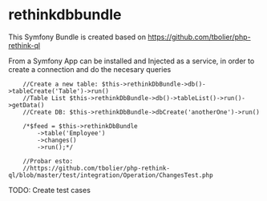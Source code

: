 # rethinkdbbundle
This Symfony Bundle is created based on https://github.com/tbolier/php-rethink-ql

From a Symfony App can be installed and Injected as a service, in order to create a connection and do the necesary queries

        //Create a new table: $this->rethinkDbBundle->db()->tableCreate('Table')->run()
        //Table List $this->rethinkDbBundle->db()->tableList()->run()->getData()
        //Create DB: $this->rethinkDbBundle->dbCreate('anotherOne')->run()

        /*$feed = $this->rethinkDbBundle
            ->table('Employee')
            ->changes()
            ->run();*/

        //Probar esto:
        //https://github.com/tbolier/php-rethink-ql/blob/master/test/integration/Operation/ChangesTest.php

TODO:
Create test cases